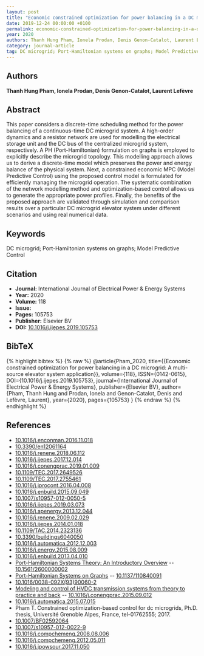 ```yaml
---
layout: post
title: "Economic constrained optimization for power balancing in a DC microgrid: A multi-source elevator system application"
date: 2019-12-24 00:00:00 +0100
permalink: economic-constrained-optimization-for-power-balancing-in-a-dc-microgrid-a-multi-source-elevator-system-application
year: 2020
authors: Thanh Hung Pham, Ionela Prodan, Denis Genon-Catalot, Laurent Lefèvre
category: journal-article
tag: DC microgrid; Port-Hamiltonian systems on graphs; Model Predictive Control
---
```

 
## Authors
**Thanh Hung Pham, Ionela Prodan, Denis Genon-Catalot, Laurent Lefèvre**
 
## Abstract
This paper considers a discrete-time scheduling method for the power balancing of a continuous-time DC microgrid system. A high-order dynamics and a resistor network are used for modelling the electrical storage unit and the DC bus of the centralized microgrid system, respectively. A PH (Port-Hamiltonian) formulation on graphs is employed to explicitly describe the microgrid topology. This modelling approach allows us to derive a discrete-time model which preserves the power and energy balance of the physical system. Next, a constrained economic MPC (Model Predictive Control) using the proposed control model is formulated for efficiently managing the microgrid operation. The systematic combination of the network modelling method and optimization-based control allows us to generate the appropriate power profiles. Finally, the benefits of the proposed approach are validated through simulation and comparison results over a particular DC microgrid elevator system under different scenarios and using real numerical data.
 
## Keywords
DC microgrid; Port-Hamiltonian systems on graphs; Model Predictive Control
 
## Citation
- **Journal:** International Journal of Electrical Power &amp; Energy Systems
- **Year:** 2020
- **Volume:** 118
- **Issue:** 
- **Pages:** 105753
- **Publisher:** Elsevier BV
- **DOI:** [10.1016/j.ijepes.2019.105753](https://doi.org/10.1016/j.ijepes.2019.105753)
 
## BibTeX
{% highlight bibtex %}
{% raw %}
@article{Pham_2020,
  title={{Economic constrained optimization for power balancing in a DC microgrid: A multi-source elevator system application}},
  volume={118},
  ISSN={0142-0615},
  DOI={10.1016/j.ijepes.2019.105753},
  journal={International Journal of Electrical Power &amp; Energy Systems},
  publisher={Elsevier BV},
  author={Pham, Thanh Hung and Prodan, Ionela and Genon-Catalot, Denis and Lefèvre, Laurent},
  year={2020},
  pages={105753}
}
{% endraw %}
{% endhighlight %}
 
## References
- [10.1016/j.enconman.2016.11.018](https://doi.org/10.1016/j.enconman.2016.11.018)
- [10.3390/en12061164](https://doi.org/10.3390/en12061164)
- [10.1016/j.renene.2018.06.112](https://doi.org/10.1016/j.renene.2018.06.112)
- [10.1016/j.ijepes.2017.12.014](https://doi.org/10.1016/j.ijepes.2017.12.014)
- [10.1016/j.conengprac.2019.01.009](https://doi.org/10.1016/j.conengprac.2019.01.009)
- [10.1109/TEC.2017.2649526](https://doi.org/10.1109/TEC.2017.2649526)
- [10.1109/TEC.2017.2755461](https://doi.org/10.1109/TEC.2017.2755461)
- [10.1016/j.jprocont.2016.04.008](https://doi.org/10.1016/j.jprocont.2016.04.008)
- [10.1016/j.enbuild.2015.09.049](https://doi.org/10.1016/j.enbuild.2015.09.049)
- [10.1007/s10957-012-0050-5](https://doi.org/10.1007/s10957-012-0050-5)
- [10.1016/j.ijepes.2019.03.073](https://doi.org/10.1016/j.ijepes.2019.03.073)
- [10.1016/j.apenergy.2013.12.044](https://doi.org/10.1016/j.apenergy.2013.12.044)
- [10.1016/j.renene.2009.02.029](https://doi.org/10.1016/j.renene.2009.02.029)
- [10.1016/j.ijepes.2014.01.018](https://doi.org/10.1016/j.ijepes.2014.01.018)
- [10.1109/TAC.2014.2323136](https://doi.org/10.1109/TAC.2014.2323136)
- [10.3390/buildings6040050](https://doi.org/10.3390/buildings6040050)
- [10.1016/j.automatica.2012.12.003](https://doi.org/10.1016/j.automatica.2012.12.003)
- [10.1016/j.energy.2015.08.009](https://doi.org/10.1016/j.energy.2015.08.009)
- [10.1016/j.enbuild.2013.04.010](https://doi.org/10.1016/j.enbuild.2013.04.010)
- [Port-Hamiltonian Systems Theory: An Introductory Overview](port-hamiltonian-systems-theory-an-introductory-overview-journal) -- [10.1561/2600000002](https://doi.org/10.1561/2600000002)
- [Port-Hamiltonian Systems on Graphs](port-hamiltonian-systems-on-graphs) -- [10.1137/110840091](https://doi.org/10.1137/110840091)
- [10.1016/0038-092X(93)90060-2](https://doi.org/10.1016/0038-092X(93)90060-2)
- [Modeling and control of HVDC transmission systems from theory to practice and back](modeling-and-control-of-hvdc-transmission-systems-from-theory-to-practice-and-back) -- [10.1016/j.conengprac.2015.09.012](https://doi.org/10.1016/j.conengprac.2015.09.012)
- [10.1016/j.automatica.2015.07.015](https://doi.org/10.1016/j.automatica.2015.07.015)
- Pham T. Constrained optimization-based control for dc microgrids, Ph.D. thesis, Université Grenoble Alpes, France, tel-01762555; 2017.
- [10.1007/BF02592064](https://doi.org/10.1007/BF02592064)
- [10.1007/s10957-012-0022-9](https://doi.org/10.1007/s10957-012-0022-9)
- [10.1016/j.compchemeng.2008.08.006](https://doi.org/10.1016/j.compchemeng.2008.08.006)
- [10.1016/j.compchemeng.2012.05.011](https://doi.org/10.1016/j.compchemeng.2012.05.011)
- [10.1016/j.jpowsour.2017.11.050](https://doi.org/10.1016/j.jpowsour.2017.11.050)

